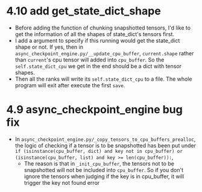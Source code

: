 # 4.10 add get_state_dict_shape
- Before adding the function of chunking snapshotted tensors, I'd like to get the information of all the shapes of state_dict's tensors first.
- I add a argument to specify if this running would get the state_dict shape or not. If yes, then in `async_checkpoint_engine.py/__update_cpu_buffer`, `current.shape` rather than `current`'s cpu tensor will added into `cpu_buffer`. So the `self.state_dict_cpu`
 we get in the end should be a dict with tensor shapes.
- Then all the ranks will write its `self.state_dict_cpu` to a file. The whole program will exit after execute the first `save`.

# 4.9 async_checkpoint_engine bug fix

- In `async_checkpoint_engine.py/_copy_tensors_to_cpu_buffers_prealloc`, the logic of checking if a tensor is to be snapshotted has been put under `if (isinstance(cpu_buffer, dict) and key not in cpu_buffer) or (isinstance(cpu_buffer, list) and key >= len(cpu_buffer)):`, 
    - The reason is that in `_init_cpu_buffer`, the tensors not to be snapshotted will not be included into `cpu_buffer`. So if you don't ignore the tensors when judging if the key is in cpu_buffer, it will trigger the key not found error


